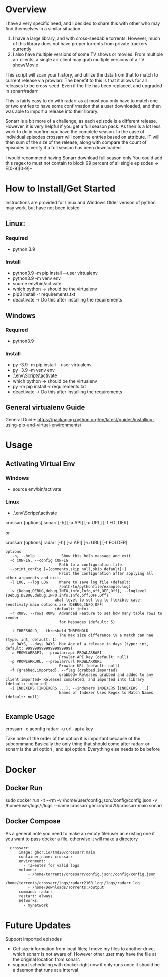 # Overview

I have a very specific need, and I decided to share this with other who may find themselves in a similar situation
1. I have a large library, and with cross-seedable torrents. However, much of this library does not have proper torrents from private trackers currently
2. I also have multiple versions of some TV shows or movies. From multiple arr clients, a single arr client may grab multiple versions of a TV show/Movie

This script will scan your history, and utilize the data from that to match to current release via prowlarr.
The benefit to this is that it allows for all releases to be cross-seed. Even if the file has been replaced, and upgraded in sonarr/radarr

This is fairly easy to do with radarr as at most you only have to match one or two entries to have some confirmation that a user downloaded, and then was able to import a release into their library. 

Sonarr is a bit more of a challenge, as each episode is a different release. However, it is very helpful if you get a full season pack. As their is a lot less work to do in confirm you have the complete season. In the case of individual episodes crossarr will combine entries based on attribute. IT will then sum of the size of the release, along with compare the count of episodes to verify if a full season has been downloaded

I would recommend having Sonarr download full season only
    You could add this regex to must not contain to block 99 percent of all single episodes
    -> E[0-9][0-9]+

# How to Install/Get Started 
Instructions are provided for Linux and Windows
Older verison of python may work. but have not been tested
## Linux: 
### Required
  * python 3.9
### Install
* python3.9 -m pip install --user virtualenv
* python3.9 -m venv env
* source env/bin/activate
* which python -> should be the virtualenv
* pip3 install -r requirements.txt
* deactivate -> Do this after installing the requirements

## Windows
### Required
  * python3.9
### Install
* py -3.9 -m pip install --user virtualenv
* py -3.9 -m venv env
* .\env\Scripts\activate
* which python -> should be the virtualenv
* py -m pip install -r requirements.txt
* deactivate -> Do this after installing the requirements

## General virtualenv Guide


General Guide: https://packaging.python.org/en/latest/guides/installing-using-pip-and-virtual-environments/


# Usage
## Activating Virtual Env
### Windows
* source env/bin/activate
### Linux
* .\env\Scripts\activate


 crossarr [options] sonarr [-h] [-a API] [-u URL] [-f FOLDER]
 
 or 
 
 crossarr [options] radarr [-h] [-a API] [-u URL] [-f FOLDER]



```
options
   -h, --help            Show this help message and exit.
  -c CONFIG, --config CONFIG
                        Path to a configuration file.
  --print_config [={comments,skip_null,skip_default}+]
                        Print the configuration after applying all other arguments and exit.
  -l LOG, --log LOG     Where to save log file (default:
                        /path/to/pythonfile/example.log)
  -v {Debug,DEBUG,debug,INFO,info,Info,off,OFF,Off}, --loglevel {Debug,DEBUG,debug,INFO,info,Info,off,OFF,Off}
                      what level to set log to flexible case-senstivity main options are [DEBUG,INFO,OFF]
                      (default: info)
  -r ROWS, --rows ROWS  Advanced Feature to set how many table rows to render
                        for Messages (default: 5)

  -t THRESHOLD, --threshold THRESHOLD
                        The max size difference \% a match can hae (type: int, default: 1)
  -d DAYS, --days DAYS  Max Age of a release in days (type: int, default: 99999999999999999999)
  -a PROWLARRAPI, --prowlarrapi PROWLARRAPI
                        Prowlar API key (default: null)
  -p PROWLARRURL, --prowlarrurl PROWLARRURL
                        Prowlar URL (default: null)
  -f {grabbed,imported}, --flag {grabbed,imported}
                        grabbed= Releases grabbed and added to any client imported= Releases completed, and imported into library (default: imported)
  -i INDEXERS [INDEXERS ...], --indexers INDEXERS [INDEXERS ...]
                        Names of Indexer Uses Regex to Match Names (default: null)
                        
  ```


## Example Usage
crossarr -c aconfig radarr -u url -api a key

Take note of the order of the option it is important because of the subcommand
Basically the only thing that should come after radarr or sonarr is the url option , and api option.
Everything else needs to be before

# Docker

## Docker Run

sudo docker run -it --rm -v /home/user/config.json:/config/config.json -v /home/user/logs/:/logs --name crossarr ghcr.io/tmd20/crossarr:main sonarr

## Docker Compose
As a general note you need to make an empty file/user an existing one if you want to pass docker a file, otherwise it will make a directory
```
  crossarr:
      image: ghcr.io/tmd20/crossarr:main
      container_name: crossarr
      environment:
        - TZ=enter for valid logs
      volumes:
          - /home/torrents/crossarr/config.json:/config/config.json
          - /home/torrents/crossarr/logs/radarr2160.log:/logs/radarr.log
          - /home/Downloads/Torrents:/output
      command: radarr
      restart: always
      networks:
        - mynetwork

```





# Future Updates
Support imported episodes

* Get size information from local files; I move my files to another drive, which sonarr is not aware of. 
However other user may have the file at the original location from sonarr.
* support scheduling with docker right now it only runs once it should be a daemon that runs at a interval


